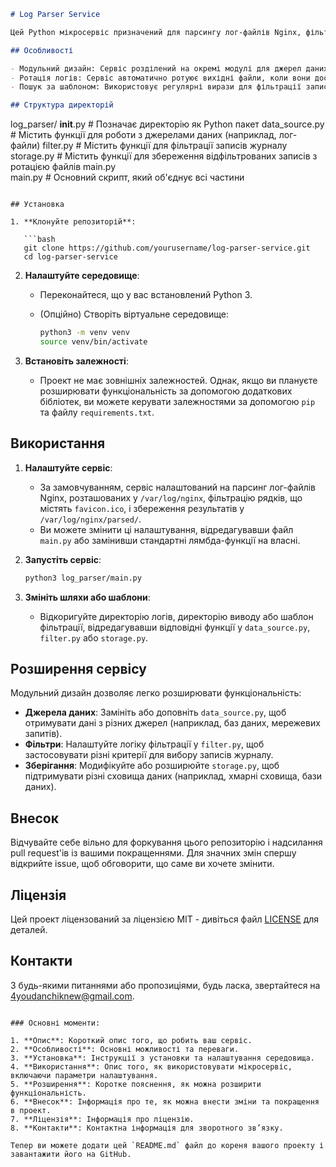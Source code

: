 

```markdown
# Log Parser Service

Цей Python мікросервіс призначений для парсингу лог-файлів Nginx, фільтрації певних записів журналу на основі заданого шаблону та збереження відфільтрованих записів у окремий файл з ротацією логів. Сервіс має модульну структуру і його легко розширити або адаптувати до різних джерел даних, фільтрів чи механізмів збереження.

## Особливості

- Модульний дизайн: Сервіс розділений на окремі модулі для джерел даних, фільтрації та зберігання, що робить його легким для налаштування та розширення.
- Ротація логів: Сервіс автоматично ротуює вихідні файли, коли вони досягають заданого розміру.
- Пошук за шаблоном: Використовує регулярні вирази для фільтрації записів журналу на основі заданого шаблону.

## Структура директорій

```
log_parser/
__init__.py         # Позначає директорію як Python пакет
data_source.py      # Містить функції для роботи з джерелами даних (наприклад, лог-файли)
filter.py           # Містить функції для фільтрації записів журналу
storage.py          # Містить функції для збереження відфільтрованих записів з ротацією файлів main.py             
main.py             # Основний скрипт, який об'єднує всі частини
```

## Установка

1. **Клонуйте репозиторій**:

   ```bash
   git clone https://github.com/yourusername/log-parser-service.git
   cd log-parser-service
   ```

2. **Налаштуйте середовище**:
   - Переконайтеся, що у вас встановлений Python 3.
   - (Опційно) Створіть віртуальне середовище:
   
     ```bash
     python3 -m venv venv
     source venv/bin/activate
     ```

3. **Встановіть залежності**:
   - Проект не має зовнішніх залежностей. Однак, якщо ви плануєте розширювати функціональність за допомогою додаткових бібліотек, ви можете керувати залежностями за допомогою `pip` та файлу `requirements.txt`.

## Використання

1. **Налаштуйте сервіс**:
   - За замовчуванням, сервіс налаштований на парсинг лог-файлів Nginx, розташованих у `/var/log/nginx`, фільтрацію рядків, що містять `favicon.ico`, і збереження результатів у `/var/log/nginx/parsed/`.
   - Ви можете змінити ці налаштування, відредагувавши файл `main.py` або замінивши стандартні лямбда-функції на власні.

2. **Запустіть сервіс**:

   ```bash
   python3 log_parser/main.py
   ```

3. **Змініть шляхи або шаблони**:
   - Відкоригуйте директорію логів, директорію виводу або шаблон фільтрації, відредагувавши відповідні функції у `data_source.py`, `filter.py` або `storage.py`.

## Розширення сервісу

Модульний дизайн дозволяє легко розширювати функціональність:

- **Джерела даних**: Замініть або доповніть `data_source.py`, щоб отримувати дані з різних джерел (наприклад, баз даних, мережевих запитів).
- **Фільтри**: Налаштуйте логіку фільтрації у `filter.py`, щоб застосовувати різні критерії для вибору записів журналу.
- **Зберігання**: Модифікуйте або розширюйте `storage.py`, щоб підтримувати різні сховища даних (наприклад, хмарні сховища, бази даних).

## Внесок

Відчувайте себе вільно для форкування цього репозиторію і надсилання pull request'ів із вашими покращеннями. Для значних змін спершу відкрийте issue, щоб обговорити, що саме ви хочете змінити.

## Ліцензія

Цей проект ліцензований за ліцензією MIT - дивіться файл [LICENSE](LICENSE) для деталей.

## Контакти

З будь-якими питаннями або пропозиціями, будь ласка, звертайтеся на [4youdanchiknew@gmail.com](mailto:your.email@example.com).
```

### Основні моменти:

1. **Опис**: Короткий опис того, що робить ваш сервіс.
2. **Особливості**: Основні можливості та переваги.
3. **Установка**: Інструкції з установки та налаштування середовища.
4. **Використання**: Опис того, як використовувати мікросервіс, включаючи параметри налаштування.
5. **Розширення**: Коротке пояснення, як можна розширити функціональність.
6. **Внесок**: Інформація про те, як можна внести зміни та покращення в проект.
7. **Ліцензія**: Інформація про ліцензію.
8. **Контакти**: Контактна інформація для зворотного зв’язку.

Тепер ви можете додати цей `README.md` файл до кореня вашого проекту і завантажити його на GitHub.
